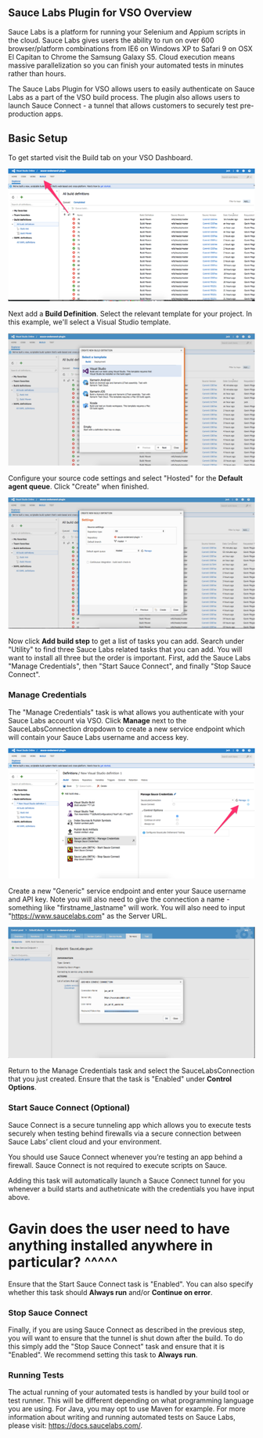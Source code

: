 ## Sauce Labs Plugin for VSO Overview

Sauce Labs is a platform for running your Selenium and Appium scripts in the cloud. Sauce Labs gives users the ability to run on over 600 browser/platform combinations from IE6 on Windows XP to Safari 9 on OSX El Capitan to Chrome the Samsung Galaxy S5. Cloud execution means massive parallelization so you can finish your automated tests in minutes rather than hours. 

The Sauce Labs Plugin for VSO allows users to easily authenticate on Sauce Labs as a part of the VSO build process. The plugin also allows users to launch Sauce Connect - a tunnel that allows customers to securely test pre-production apps. 

## Basic Setup

To get started visit the Build tab on your VSO Dashboard. 

![build](images/build.png)

Next add a __Build Definition__. Select the relevant template for your project. In this example, we'll select a Visual Studio template.

![create build definition](images/create-build-definition.png)

Configure your source code settings and select "Hosted" for the __Default agent queue__. Click "Create" when finished.

![hosted](images/hosted.png)

Now click __Add build step__ to get a list of tasks you can add. Search under "Utility" to find three Sauce Labs related tasks that you can add. You will want to install all three but the order is important. First, add the Sauce Labs "Manage Credentials", then "Start Sauce Connect", and finally "Stop Sauce Connect".


### Manage Credentials

The "Manage Credentials" task is what allows you authenticate with your Sauce Labs account via VSO. Click __Manage__ next to the SauceLabsConnection dropdown to create a new service endpoint which will contain your Sauce Labs username and access key. 

![hosted](images/manage-credentials.png)

Create a new "Generic" service endpoint and enter your Sauce username and API key. Note you will also need to give the connection a name - something like "firstname_lastname" will work. You will also need to input "https://www.saucelabs.com" as the Server URL. 

![hosted](images/add-generic-connection.png)

Return to the Manage Credentials task and select the SauceLabsConnection that you just created. Ensure that the task is "Enabled" under __Control Options__.

### Start Sauce Connect (Optional)

Sauce Connect is a secure tunneling app which allows you to execute tests securely when testing behind firewalls via a secure connection between Sauce Labs’ client cloud and your environment. 

You should use Sauce Connect whenever you’re testing an app behind a firewall. Sauce Connect is not required to execute scripts on Sauce.

Adding this task will automatically launch a Sauce Connect tunnel for you whenever a build starts and authetnicate with the credentials you have input above. 

# Gavin does the user need to have anything installed anywhere in particular? ^^^^^

Ensure that the Start Sauce Connect task is "Enabled". You can also specify whether this task should __Always run__ and/or __Continue on error__.

### Stop Sauce Connect

Finally, if you are using Sauce Connect as described in the previous step, you will want to ensure that the tunnel is shut down after the build. To do this simply add the "Stop Sauce Connect" task and ensure that it is "Enabled". We recommend setting this task to __Always run__. 

### Running Tests

The actual running of your automated tests is handled by your build tool or test runner. This will be different depending on what programming language you are using. For Java, you may opt to use Maven for example. For more information about writing and running automated tests on Sauce Labs, please visit: https://docs.saucelabs.com/. 
